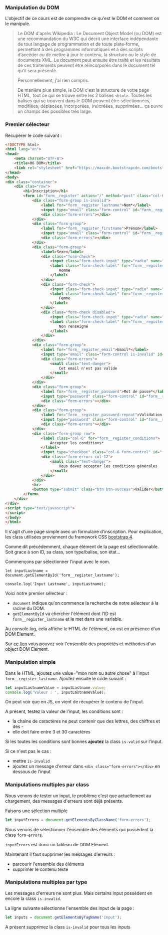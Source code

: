 ### Manipulation du DOM

L'objectif de ce cours est de comprendre ce qu'est le DOM et comment on le manipule.

> Le DOM d'après Wikipedia :
> Le Document Object Model (ou DOM) est une recommandation du W3C qui décrit une interface indépendante de tout langage de programmation et de toute plate-forme, permettant à des programmes informatiques et à des scripts d’accéder ou de mettre à jour le contenu, la structure ou le style de documents XML. Le document peut ensuite être traité et les résultats de ces traitements peuvent être réincorporés dans le document tel qu’il sera présenté.
>
> Personnellement, j'ai rien compris.
>
> De manière plus simple, le DOM c'est la structure de votre page HTML, tout ce qui se trouve entre les 2 balises `<html>`.
> Toutes les balises qui se trouvent dans le DOM peuvent être sélectionnées, modifiées, déplacées, incorporées, (re)créées, supprimées... ça ouvre un champs des possibles très large.


### Premier sélecteur

Récupérer le code suivant :

```html
<!DOCTYPE html>
<html lang="en">
<head>
    <meta charset="UTF-8">
    <title>06 DOM</title>
    <link rel="stylesheet" href="https://maxcdn.bootstrapcdn.com/bootstrap/4.0.0/css/bootstrap.min.css" integrity="sha384-Gn5384xqQ1aoWXA+058RXPxPg6fy4IWvTNh0E263XmFcJlSAwiGgFAW/dAiS6JXm" crossorigin="anonymous">
</head>
<body>
<div class="container">
    <div clas="row">
        <h1>Inscription</h1>
        <form id="form__register" action="/" method="post" class="col-6" novalidate="novalidate" >
            <div class="form-group is-invalid">
                <label for="form__register_lastname">Nom*</label>
                <input type="email" class="form-control" id="form__register_lastname" value="Un nom comme un autre" required>
                <div class="form-errors"></div>
            </div>
            <div class="form-group">
                <label for="form__register_firstname">Prénom</label>
                <input type="email" class="form-control" id="form__register_firstname">
                <div class="form-errors"></div>
            </div>
            <div class="form-group">
                <label>Sexe</label>
                <div class="form-check">
                    <input class="form-check-input" type="radio" name="form__register_gender" id="form__register_gender01" value="M" >
                    <label class="form-check-label" for="form__register_gender01">
                        Homme
                    </label>
                </div>
                <div class="form-check">
                    <input class="form-check-input" type="radio" name="form__register_gender" id="form__register_gender02" value="F">
                    <label class="form-check-label" for="form__register_gender02">
                        Femme
                    </label>
                </div>
                <div class="form-check disabled">
                    <input class="form-check-input" type="radio" name="form__register_gender" id="form__register_gender03" value="A" checked>
                    <label class="form-check-label" for="form__register_gender03">
                        Non renseigné
                    </label>
                </div>
            </div>
            <div class="form-group">
                <label for="form__register_email">Email*</label>
                <input type="email" class="form-control is-invalid" id="form__register_email" value="ploporange.com" required>
                <div class="form-errors">
                    <small class="text-danger">
                        Cet email n'est pas valide
                    </small>
                </div>
            </div>
            <div class="form-group">
                <label for="form__register_password">Mot de passe*</label>
                <input type="password" class="form-control" id="form__register_password" required>
                <div class="form-errors"></div>
            </div>
            <div class="form-group">
                <label for="form__register_password-repeat">Validation mot de passe*</label>
                <input type="password" class="form-control" id="form__register_password-repeat" required>
                <div class="form-errors"></div>
            </div>
            <div class="form-group row">
                <label class="col-6" for="form__register_conditions">
                    Accepter les conditions*
                </label>
                <input type="checkbox" class="col-6 form-control" id="form__register_conditions" required>
                <div class="form-errors col-12">
                    <small class="text-danger">
                        Vous devez accepter les conditions générales
                    </small>
                </div>
            </div>
            <hr>
            <button type="submit" class="btn btn-success">Valider</button>
        </form>
    </div>
</div>
<script type="text/javascript">
</script>
</body>
</html>
```

Il s'agit d'une page simple avec un formulaire d'inscription. Pour explication, les class utilisées proviennent du framework CSS [bootstrap 4](https://getbootstrap.com/).

Comme dit précédemment, chaque élément de la page est sélectionnable. Soit grace à son ID, sa class, son type/balise, son état...

Commençons par sélectionner l'input avec le nom.

```
let inputLastname = document.getElementById('form__register_lastname');

console.log('Input Lastname', inputLastname);
```

Voici notre premier sélecteur :
- `document` indique qu'on commence la recherche de notre sélecteur à la racine du DOM.
- `getElementById` va chercher l'élément dont l'ID est `form__register_lastname` et le met dans une variable.

Au console.log, cela affiche le HTML de l'élément, on est en présence d'un DOM Element.

Sur [ce lien](https://www.w3schools.com/jsref/dom_obj_all.asp) vous pouvez voir l'ensemble des propriétés et méthodes d'un object DOM Element. 

### Manipulation simple

Dans le HTML, ajoutez une value="mon nom ou autre chose" à l'input `form__register_lastname`. Ajoutez ensuite le code suivant :

```javascript
let inputLastnameValue = inputLastname.value;
console.log('Valeur : ', inputLastnameValue);
```

On peut voir que en JS, on vient de récupérer le contenu de l'input.

A présent, testez la valeur de l'input, les conditions sont :
- la chaine de caractères ne peut contenir que des lettres, des chiffres et des -
- elle doit faire entre 3 et 30 caractères

Si les toutes les conditions sont bonnes **ajoutez** la class `is-valid` sur l'input. 

Si ce n'est pas le cas :
- mettre `is-invalid` 
- ajoutez un message d'erreur dans `<div class="form-errors"></div>` en dessous de l'input

### Manipulations multiples par class

Nous venons de tester un input, le problème c'est que actuellement au chargement, des messages d'erreurs sont déjà présents.

Faisons une sélection multiple

```javascript
let inputErrors = document.getElementsByClassName('form-errors');
```

Nous venons de sélectionner l'ensemble des éléments qui possèdent la class `form-errors`.

`inputErrors` est donc un tableau de DOM Element.

Maintenant il faut supprimer les messages d'erreurs :
- parcourir l'ensemble des éléments 
- supprimer le contenu texte


### Manipulations multiples par type

Les messages d'erreurs ne sont plus. Mais certains input possèdent en encore la class `is-invalid`.

La ligne suivante sélectionne l'ensemble des input de la page :

```javascript
let inputs = document.getElementsByTagName('input');
```

A présent supprimez la class `is-invalid` pour tous les inputs




